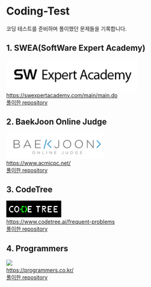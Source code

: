 # Coding-Test

코딩 테스트를 준비하며 풀이했던 문제들을 기록합니다.

## 1. SWEA(SoftWare Expert Academy)
[![](https://github.com/taehyeong51/Coding-Test/blob/main/1.SWEA/swea.png?raw=true)](https://swexpertacademy.com/main/main.do) <br>
https://swexpertacademy.com/main/main.do <br>
[풀이한 repository](https://github.com/taehyeong51/Coding-Test/tree/main/1.SWEA)

## 2. BaekJoon Online Judge
[![](https://github.com/taehyeong51/Coding-Test/blob/main/2.BaekJoon/bj.png?raw=true)](https://www.acmicpc.net) <br>
https://www.acmicpc.net/ <br>
[풀이한 repository](https://github.com/taehyeong51/Coding-Test/tree/main/2.BaekJoon)

## 3. CodeTree
[![](https://github.com/taehyeong51/Coding-Test/blob/main/3.CodeTree/codetree.png?raw=true)](https://www.codetree.ai/frequent-problems) <br>
https://www.codetree.ai/frequent-problems <br>
[풀이한 repository](https://github.com/taehyeong51/Coding-Test/tree/main/3.CodeTree)

## 4. Programmers
[![](https://theme.zdassets.com/theme_assets/9483888/f7b9b68643e5a9a3bda6dc5a238152b1d467c9f0.png)](https://programmers.co.kr/?utm_source=google&utm_medium=cpc&utm_campaign=brand_prgms_pc&gclid=CjwKCAiA8OmdBhAgEiwAShr40xgknm0s-ttjuTujeB8njDaWzon8UxAM99MRtZvdA2LeVfe3v5YHUxoC5skQAvD_BwE) <br>
https://programmers.co.kr/ <br>
[풀이한 repository](https://github.com/taehyeong51/Coding-Test/tree/main/4.Programmers)

